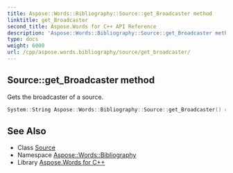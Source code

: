 ```yaml
---
title: Aspose::Words::Bibliography::Source::get_Broadcaster method
linktitle: get_Broadcaster
second_title: Aspose.Words for C++ API Reference
description: 'Aspose::Words::Bibliography::Source::get_Broadcaster method. Gets the broadcaster of a source in C++.'
type: docs
weight: 6000
url: /cpp/aspose.words.bibliography/source/get_broadcaster/
---
```

## Source::get_Broadcaster method


Gets the broadcaster of a source.

```cpp
System::String Aspose::Words::Bibliography::Source::get_Broadcaster() const
```

## See Also

* Class [Source](../)
* Namespace [Aspose::Words::Bibliography](../../)
* Library [Aspose.Words for C++](../../../)
